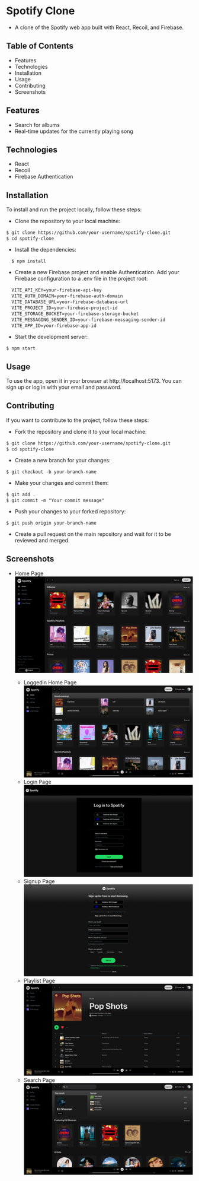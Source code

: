 # Spotify Clone

- A clone of the Spotify web app built with React, Recoil, and Firebase.

## Table of Contents

- Features
- Technologies
- Installation
- Usage
- Contributing
- Screenshots

## Features

- Search for albums
- Real-time updates for the currently playing song

## Technologies

- React
- Recoil
- Firebase Authentication

## Installation

To install and run the project locally, follow these steps:

- Clone the repository to your local machine:

```
$ git clone https://github.com/your-username/spotify-clone.git
$ cd spotify-clone
```

- Install the dependencies:

```
  $ npm install
```

- Create a new Firebase project and enable Authentication.
  Add your Firebase configuration to a .env file in the project root:

```
  VITE_API_KEY=your-firebase-api-key
  VITE_AUTH_DOMAIN=your-firebase-auth-domain
  VITE_DATABASE_URL=your-firebase-database-url
  VITE_PROJECT_ID=your-firebase-project-id
  VITE_STORAGE_BUCKET=your-firebase-storage-bucket
  VITE_MESSAGING_SENDER_ID=your-firebase-messaging-sender-id
  VITE_APP_ID=your-firebase-app-id
```

- Start the development server:

```
$ npm start
```

## Usage

To use the app, open it in your browser at http://localhost:5173. You can sign up or log in with your email and password.

## Contributing

If you want to contribute to the project, follow these steps:

- Fork the repository and clone it to your local machine:

```
$ git clone https://github.com/your-username/spotify-clone.git
$ cd spotify-clone
```

- Create a new branch for your changes:

```
$ git checkout -b your-branch-name
```

- Make your changes and commit them:

```
$ git add .
$ git commit -m "Your commit message"
```

- Push your changes to your forked repository:

```
$ git push origin your-branch-name
```

- Create a pull request on the main repository and wait for it to be reviewed and merged.

## Screenshots

- Home Page
  <img src="./images/default-home.png" height={400} width={400}>

  - Loggedin Home Page
    <img src="./images/loggedin-home-page.png" height={400} width={400}>
  - Login Page
    <img src="./images/login-page.png" height={400} width={400}>
  - Signup Page
    <img src="./images/signup-page.png" height={400} width={400}>
  - Playlist Page
    <img src="./images/playlist.png" height={400} width={400}>
  - Search Page
    <img src="./images/search-page.png" height={400} width={400}>
